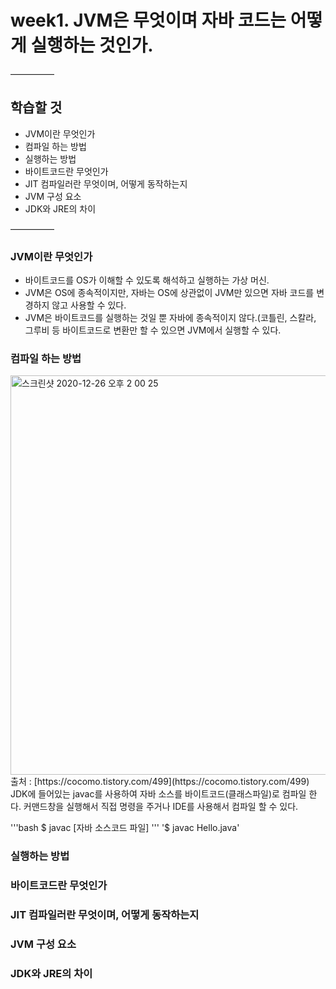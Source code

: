 # week1. JVM은 무엇이며 자바 코드는 어떻게 실행하는 것인가.

—————

## 학습할 것
- JVM이란 무엇인가
- 컴파일 하는 방법
- 실행하는 방법
- 바이트코드란 무엇인가
- JIT 컴파일러란 무엇이며, 어떻게 동작하는지
- JVM 구성 요소
- JDK와 JRE의 차이

—————

### JVM이란 무엇인가
- 바이트코드를 OS가 이해할 수 있도록 해석하고 실행하는 가상 머신.
- JVM은 OS에 종속적이지만, 자바는 OS에 상관없이 JVM만 있으면 자바 코드를 변경하지 않고 사용할 수 있다.
- JVM은 바이트코드를 실행하는 것일 뿐 자바에 종속적이지 않다.(코틀린, 스칼라, 그루비 등 바이트코드로 변환만 할 수 있으면 JVM에서 실행할 수 있다.

### 컴파일 하는 방법
<img width="639" alt="스크린샷 2020-12-26 오후 2 00 25" src="https://user-images.githubusercontent.com/26809312/103145751-bc92f400-4782-11eb-9a7f-758aa6af2ed6.png">
출처 : [https://cocomo.tistory.com/499](https://cocomo.tistory.com/499)
JDK에 들어있는 javac를 사용하여 자바 소스를 바이트코드(클래스파일)로 컴파일 한다.
커맨드창을 실행해서 직접 명령을 주거나 IDE를 사용해서 컴파일 할 수 있다.

\'\'\'bash
$ javac [자바 소스코드 파일]
\'\'\'
'$ javac Hello.java'


### 실행하는 방법
### 바이트코드란 무엇인가
### JIT 컴파일러란 무엇이며, 어떻게 동작하는지
### JVM 구성 요소
### JDK와 JRE의 차이
